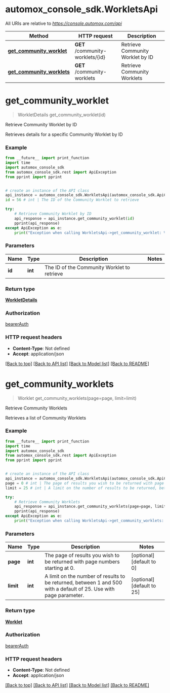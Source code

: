 # automox_console_sdk.WorkletsApi

All URIs are relative to *https://console.automox.com/api*

Method | HTTP request | Description
------------- | ------------- | -------------
[**get_community_worklet**](WorkletsApi.md#get_community_worklet) | **GET** /community-worklets/{id} | Retrieve Community Worklet by ID
[**get_community_worklets**](WorkletsApi.md#get_community_worklets) | **GET** /community-worklets | Retrieve Community Worklets

# **get_community_worklet**
> WorkletDetails get_community_worklet(id)

Retrieve Community Worklet by ID

Retrieves details for a specific Community Worklet by ID

### Example
```python
from __future__ import print_function
import time
import automox_console_sdk
from automox_console_sdk.rest import ApiException
from pprint import pprint


# create an instance of the API class
api_instance = automox_console_sdk.WorkletsApi(automox_console_sdk.ApiClient(configuration))
id = 56 # int | The ID of the Community Worklet to retrieve

try:
    # Retrieve Community Worklet by ID
    api_response = api_instance.get_community_worklet(id)
    pprint(api_response)
except ApiException as e:
    print("Exception when calling WorkletsApi->get_community_worklet: %s\n" % e)
```

### Parameters

Name | Type | Description  | Notes
------------- | ------------- | ------------- | -------------
 **id** | **int**| The ID of the Community Worklet to retrieve | 

### Return type

[**WorkletDetails**](WorkletDetails.md)

### Authorization

[bearerAuth](../README.md#bearerAuth)

### HTTP request headers

 - **Content-Type**: Not defined
 - **Accept**: application/json

[[Back to top]](#) [[Back to API list]](../README.md#documentation-for-api-endpoints) [[Back to Model list]](../README.md#documentation-for-models) [[Back to README]](../README.md)

# **get_community_worklets**
> Worklet get_community_worklets(page=page, limit=limit)

Retrieve Community Worklets

Retrieves a list of Community Worklets

### Example
```python
from __future__ import print_function
import time
import automox_console_sdk
from automox_console_sdk.rest import ApiException
from pprint import pprint


# create an instance of the API class
api_instance = automox_console_sdk.WorkletsApi(automox_console_sdk.ApiClient(configuration))
page = 0 # int | The page of results you wish to be returned with page numbers starting at 0. (optional) (default to 0)
limit = 25 # int | A limit on the number of results to be returned, between 1 and 500 with a default of 25. Use with page parameter. (optional) (default to 25)

try:
    # Retrieve Community Worklets
    api_response = api_instance.get_community_worklets(page=page, limit=limit)
    pprint(api_response)
except ApiException as e:
    print("Exception when calling WorkletsApi->get_community_worklets: %s\n" % e)
```

### Parameters

Name | Type | Description  | Notes
------------- | ------------- | ------------- | -------------
 **page** | **int**| The page of results you wish to be returned with page numbers starting at 0. | [optional] [default to 0]
 **limit** | **int**| A limit on the number of results to be returned, between 1 and 500 with a default of 25. Use with page parameter. | [optional] [default to 25]

### Return type

[**Worklet**](Worklet.md)

### Authorization

[bearerAuth](../README.md#bearerAuth)

### HTTP request headers

 - **Content-Type**: Not defined
 - **Accept**: application/json

[[Back to top]](#) [[Back to API list]](../README.md#documentation-for-api-endpoints) [[Back to Model list]](../README.md#documentation-for-models) [[Back to README]](../README.md)

